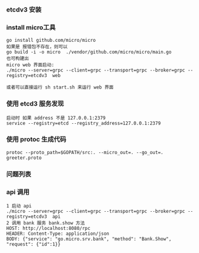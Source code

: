 ### etcdv3 安装

### install micro工具
    go install github.com/micro/micro
    如果是 报错包不存在，则可以  
    go build -i -o micro  ./vendor/github.com/micro/micro/main.go 
    也可构建出
    micro web 界面启动:
    ./micro --server=grpc --client=grpc --transport=grpc --broker=grpc --registry=etcdv3  web
    
    或者可以直接运行 sh start.sh 来运行 web 界面

### 使用 etcd3 服务发现
    启动时 如果 address 不是 127.0.0.1:2379
    service --registry=etcd --registry_address=127.0.0.1:2379
    
### 使用 protoc 生成代码 
    protoc --proto_path=$GOPATH/src:. --micro_out=. --go_out=. greeter.proto
### 问题列表

### api 调用
    1 启动 api 
    ./micro --server=grpc --client=grpc --transport=grpc --broker=grpc --registry=etcdv3  api
    2 调用 bank 服务 bank.show 方法
    HOST: http://localhost:8080/rpc
    HEADER: Content-Type: application/json
    BODY: {"service": "go.micro.srv.bank", "method": "Bank.Show", "request": {"id":1}}
